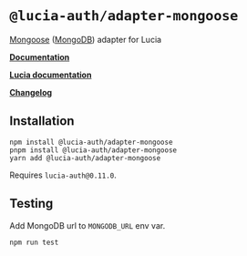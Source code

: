# `@lucia-auth/adapter-mongoose`

[Mongoose](https://mongoosejs.com) ([MongoDB](https://www.mongodb.com)) adapter for Lucia

**[Documentation](https://lucia-auth.com/database/mongoose)**

**[Lucia documentation](https://lucia-auth.com)**

**[Changelog](https://github.com/pilcrowOnPaper/lucia/blob/main/packages/adapter-mongoose/CHANGELOG.md)**

## Installation

```
npm install @lucia-auth/adapter-mongoose
pnpm install @lucia-auth/adapter-mongoose
yarn add @lucia-auth/adapter-mongoose
```

Requires `lucia-auth@0.11.0`.

## Testing

Add MongoDB url to `MONGODB_URL` env var.

```
npm run test
```
